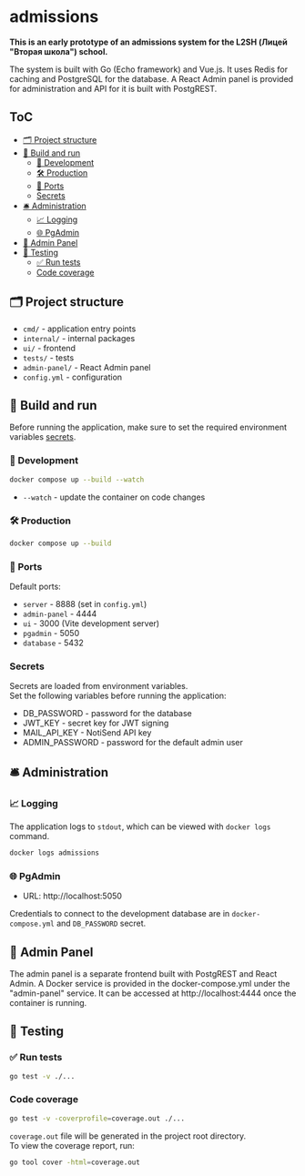 # admissions

**This is an early prototype of an admissions system for the L2SH (Лицей "Вторая школа") school.**  

The system is built with Go (Echo framework) and Vue.js. It uses Redis for caching and PostgreSQL for the database. A React Admin panel is provided for administration and API for it is built with PostgREST.

## ToC <!-- omit in toc -->

- [🗂️ Project structure](#️-project-structure)
- [🚀 Build and run](#-build-and-run)
  - [🌱 Development](#-development)
  - [🛠️ Production](#️-production)
  - [🔌 Ports](#-ports)
  - [Secrets](#secrets)
- [🛎️ Administration](#️-administration)
  - [📈 Logging](#-logging)
  - [🌐 PgAdmin](#-pgadmin)
- [🎨 Admin Panel](#-admin-panel)
- [🧪 Testing](#-testing)
  - [✅ Run tests](#-run-tests)
  - [Code coverage](#code-coverage)

## 🗂️ Project structure

- `cmd/` - application entry points
- `internal/` - internal packages
- `ui/` - frontend
- `tests/` - tests
- `admin-panel/` - React Admin panel
- `config.yml` - configuration

## 🚀 Build and run

Before running the application, make sure to set the required environment variables [secrets](#secrets).

### 🌱 Development

```bash
docker compose up --build --watch
```

- `--watch` - update the container on code changes

### 🛠️ Production

```bash
docker compose up --build
```

### 🔌 Ports

Default ports:

- `server` - 8888 (set in `config.yml`)
- `admin-panel` - 4444
- `ui` - 3000 (Vite development server)
- `pgadmin` - 5050
- `database` - 5432

### Secrets

Secrets are loaded from environment variables.  
Set the following variables before running the application:

- DB_PASSWORD - password for the database
- JWT_KEY - secret key for JWT signing
- MAIL_API_KEY - NotiSend API key
- ADMIN_PASSWORD - password for the default admin user

## 🛎️ Administration

### 📈 Logging

The application logs to `stdout`, which can be viewed with `docker logs` command.

```bash
docker logs admissions
```

### 🌐 PgAdmin

- URL: http://localhost:5050

Credentials to connect to the development database are in `docker-compose.yml` and `DB_PASSWORD` secret.

## 🎨 Admin Panel

The admin panel is a separate frontend built with PostgREST and React Admin. A Docker service is provided
in the docker-compose.yml under the "admin-panel" service. It can be accessed at http://localhost:4444
once the container is running.

## 🧪 Testing

### ✅ Run tests

```bash
go test -v ./...
```

### Code coverage

```bash
go test -v -coverprofile=coverage.out ./...
```

`coverage.out` file will be generated in the project root directory.  
To view the coverage report, run:

```bash
go tool cover -html=coverage.out
```

